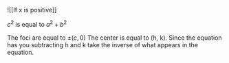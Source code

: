 ![[If x is positive]]

$c^2$ is equal to $a^2 + b^2$

The foci are  equal to $\pm (c, 0)$
The center is equal to (h, k). Since the equation has you subtracting h and k take the inverse of what appears in the equation.